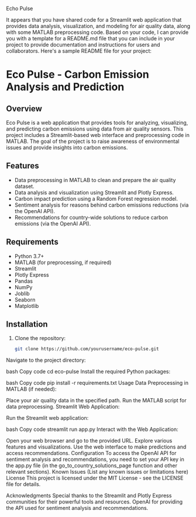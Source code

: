 Echo Pulse

It appears that you have shared code for a Streamlit web application that provides data analysis, visualization, and modeling for air quality data, along with some MATLAB preprocessing code. Based on your code, I can provide you with a template for a README.md file that you can include in your project to provide documentation and instructions for users and collaborators. Here's a sample README file for your project:



# Eco Pulse - Carbon Emission Analysis and Prediction

## Overview

Eco Pulse is a web application that provides tools for analyzing, visualizing, and predicting carbon emissions using data from air quality sensors. This project includes a Streamlit-based web interface and preprocessing code in MATLAB. The goal of the project is to raise awareness of environmental issues and provide insights into carbon emissions.



## Features

- Data preprocessing in MATLAB to clean and prepare the air quality dataset.
- Data analysis and visualization using Streamlit and Plotly Express.
- Carbon impact prediction using a Random Forest regression model.
- Sentiment analysis for reasons behind carbon emissions reductions (via the OpenAI API).
- Recommendations for country-wide solutions to reduce carbon emissions (via the OpenAI API).

## Requirements

- Python 3.7+
- MATLAB (for preprocessing, if required)
- Streamlit
- Plotly Express
- Pandas
- NumPy
- Joblib
- Seaborn
- Matplotlib

## Installation

1. Clone the repository:

   ```bash
   git clone https://github.com/yourusername/eco-pulse.git
Navigate to the project directory:

bash
Copy code
cd eco-pulse
Install the required Python packages:

bash
Copy code
pip install -r requirements.txt
Usage
Data Preprocessing in MATLAB (if needed):

Place your air quality data in the specified path.
Run the MATLAB script for data preprocessing.
Streamlit Web Application:

Run the Streamlit web application:

bash
Copy code
streamlit run app.py
Interact with the Web Application:

Open your web browser and go to the provided URL.
Explore various features and visualizations.
Use the web interface to make predictions and access recommendations.
Configuration
To access the OpenAI API for sentiment analysis and recommendations, you need to set your API key in the app.py file (in the go_to_country_solutions_page function and other relevant sections).
Known Issues
(List any known issues or limitations here)
License
This project is licensed under the MIT License - see the LICENSE file for details.

Acknowledgments
Special thanks to the Streamlit and Plotly Express communities for their powerful tools and resources.
OpenAI for providing the API used for sentiment analysis and recommendations.
